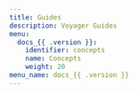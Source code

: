 ```yaml
---
title: Guides
description: Voyager Guides
menu:
  docs_{{ .version }}:
    identifier: concepts
    name: Concepts
    weight: 20
menu_name: docs_{{ .version }}
---
```

